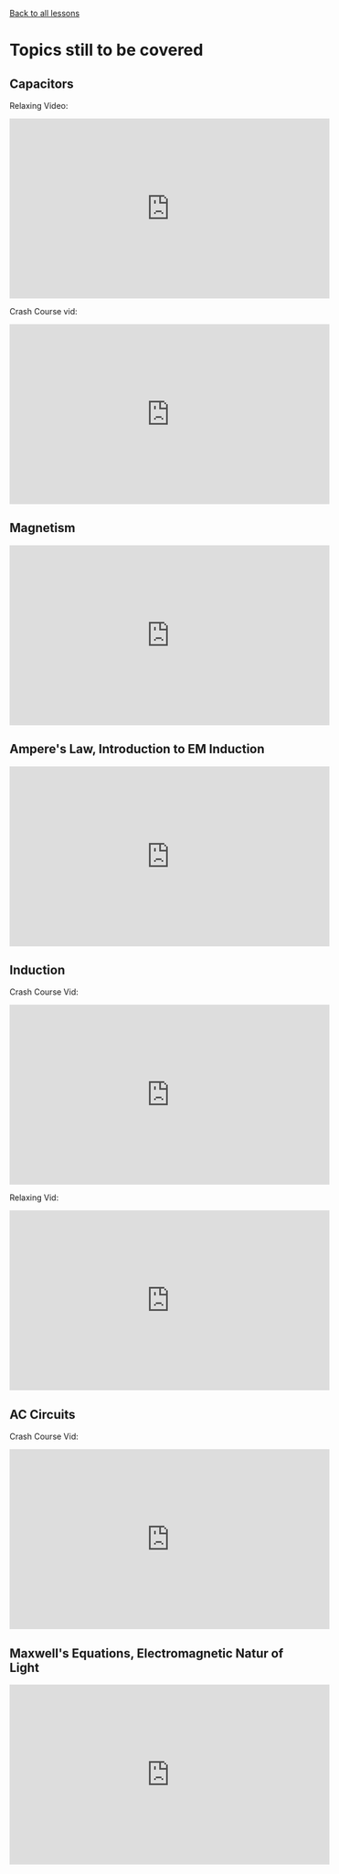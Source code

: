 [Back to all lessons](.)

# Topics still to be covered


## Capacitors

Relaxing Video:

<iframe width="560" height="315" src="https://www.youtube.com/embed/f_MZNsEqyQw" frameborder="0" allow="autoplay; encrypted-media" allowfullscreen></iframe>

Crash Course vid:

<iframe width="560" height="315" src="https://www.youtube.com/embed/vuCJP_5KOlI" frameborder="0" allow="autoplay; encrypted-media" allowfullscreen></iframe>

## Magnetism

<iframe width="560" height="315" src="https://www.youtube.com/embed/s94suB5uLWw?rel=0" frameborder="0" allow="autoplay; encrypted-media" allowfullscreen></iframe>

## Ampere's Law, Introduction to EM Induction

<iframe width="560" height="315" src="https://www.youtube.com/embed/5fqwJyt4Lus" frameborder="0" allow="autoplay; encrypted-media" allowfullscreen></iframe>

## Induction

Crash Course Vid:

<iframe width="560" height="315" src="https://www.youtube.com/embed/pQp6bmJPU_0" frameborder="0" allow="autoplay; encrypted-media" allowfullscreen></iframe>

Relaxing Vid:

<iframe width="560" height="315" src="https://www.youtube.com/embed/ukBFPrXiKWA" frameborder="0" allow="autoplay; encrypted-media" allowfullscreen></iframe>


## AC Circuits

Crash Course Vid:

<iframe width="560" height="315" src="https://www.youtube.com/embed/Jveer7vhjGo" frameborder="0" allow="autoplay; encrypted-media" allowfullscreen></iframe>

## Maxwell's Equations, Electromagnetic Natur of Light

<iframe width="560" height="315" src="https://www.youtube.com/embed/K40lNL3KsJ4?rel=0" frameborder="0" allow="autoplay; encrypted-media" allowfullscreen></iframe>
